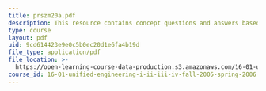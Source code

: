 ```yaml
---
title: prszm20a.pdf
description: This resource contains concept questions and answers based on Young's modulus.
type: course
layout: pdf
uid: 9cd614423e9e0c5b0ec20d1e6fa4b19d
file_type: application/pdf
file_location: >-
  https://open-learning-course-data-production.s3.amazonaws.com/16-01-unified-engineering-i-ii-iii-iv-fall-2005-spring-2006/9cd614423e9e0c5b0ec20d1e6fa4b19d_prszm20a.pdf
course_id: 16-01-unified-engineering-i-ii-iii-iv-fall-2005-spring-2006
---
```

